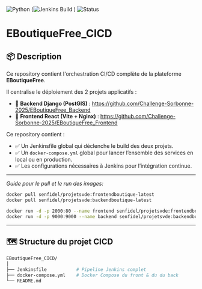 ![Python](https://img.shields.io/badge/Python-3.8%2B-blue) (![Jenkins Build](https://img.shields.io/jenkins/build)
) ![Status](https://img.shields.io/badge/Status-En%20cours-orange)  
# EBoutiqueFree_CICD

## 📦 Description

Ce repository contient l'orchestration CI/CD complète de la plateforme **EBoutiqueFree**.

Il centralise le déploiement des 2 projets applicatifs :

- 🎯 **Backend Django (PostGIS)** : https://github.com/Challenge-Sorbonne-2025/EBoutiqueFree_Backend
- 🎯 **Frontend React (Vite + Nginx)** : https://github.com/Challenge-Sorbonne-2025/EBoutiqueFree_Frontend

Ce repository contient :

- ✅ Un Jenkinsfile global qui déclenche le build des deux projets.
- ✅ Un `docker-compose.yml` global pour lancer l’ensemble des services en local ou en production.
- ✅ Les configurations nécessaires à Jenkins pour l’intégration continue.
---
  *Guide pour le pull et le run des images:*
  ```bash
docker pull senfidel/projetsvde:frontendboutique-latest
docker pull senfidel/projetsvde:backendboutique-latest

docker run -d -p 2000:80 --name frontend senfidel/projetsvde:frontendboutique-latest
docker run -d -p 9000:9000 --name backend senfidel/projetsvde:backendboutique-latest
```

---

## 🗺️ Structure du projet CICD

```bash
EBoutiqueFree_CICD/
│
├── Jenkinsfile           # Pipeline Jenkins complet
├── docker-compose.yml    # Docker Compose du front & du du back
└── README.md             
